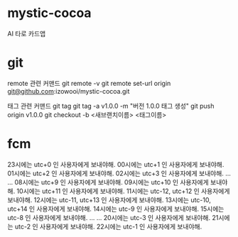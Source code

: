 # mystic-cocoa
AI 타로 카드앱


# git
remote 관련 커맨드
git remote -v
git remote set-url origin git@github.com:izowooi/mystic-cocoa.git

태그 관련 커맨드
git tag
git tag -a v1.0.0 -m "버전 1.0.0 태그 생성"
git push origin v1.0.0
git checkout -b <새브랜치이름> <태그이름>

# fcm
23시에는 utc+0 인 사용자에게 보내야해.
00시에는 utc+1 인 사용자에게 보내야해.
01시에는 utc+2 인 사용자에게 보내야해.
02시에는 utc+3 인 사용자에게 보내야해.
...
...
08시에는 utc+9 인 사용자에게 보내야해.
09시에는 utc+10 인 사용자에게 보내야해.
10시에는 utc+11 인 사용자에게 보내야해.
11시에는 utc-12, utc+12 인 사용자에게 보내야해.
12시에는 utc-11, utc+13 인 사용자에게 보내야해.
13시에는 utc-10, utc+14 인 사용자에게 보내야해.
14시에는 utc-9 인 사용자에게 보내야해.
15시에는 utc-8 인 사용자에게 보내야해.
...
...
20시에는 utc-3 인 사용자에게 보내야해.
21시에는 utc-2 인 사용자에게 보내야해.
22시에는 utc-1 인 사용자에게 보내야해.


